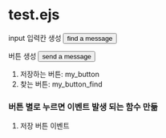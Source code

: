 # test.ejs
input 입력칸 생성
    <button id="my_button_find">find a message</button>

버튼 생성
    <button id="my_button_*">send a message</button>  

1. 저장하는 버튼: my_button
2. 찾는 버튼: my_button_find

### 버튼 별로 누르면 이벤트 발생 되는 함수 만듦
1. 저장 버튼 이벤트 <script> 함수
$("#my_button").click(function (){}
버튼을 클릭하면 click 되었다 라는 문구의 알람창이 뜨게 함
  
let value = $("#my_input").val();
입력창에 클라이언트가 기입한 데이터를 value가 받음

### $.ajax: jquery문  
url: '/message' : 데이터 뜨는 url
message: value : 입력값의 value가 message라는 content로 넘어감



### REST(Representational State Transfer) 개념:
자원을 이름으로 구분해, 자원의 정보를 주고 받는 것을 의미 뭔 솔;

예) 자원: 소프트웨어가 관리하는 모든 것 ex. 문서, 그림 등등

자원의 이름: db의 user

정보 전달: json, xml을 통해 데이터 주고 받는게 일반적

CRUD 개념에 적용
Creat: 생성(POST)
Read: 조회(GET)
Update: 수정(PUT)
Delete: 삭제(DELETE)
+
정보조회(HEAD)

###  send a message 눌렀을 때 발생되는 이벤트

method: 'POST' => jquery 함수 중 POST를 사용하겠다란 뜻

success: function(response) {
    alert(response);

=> 응답이 성공되면 호출된다

반대로 
error: function(response) {
    alert(response);

=> 응답이 실패일 경우 호출된다

+
complete: function(response) {
    alert(response);

=> error나 success 함수가 수행된 후 실행되는 함수

###  find a message 눌렀을 때 발생되는 이벤트
$("#my_button_find").click(function (){

$.ajax({
    method: 'GET', 
    => 데이터 조회할 수 있게 함
    url: '/message',
    => localhost:port번호/message에서 데이터 조회 가능               
    

1.을 누르면 서버가 db에 접근?해서 값 저장
client는 db에 접근하는게 아니라 서버에 값을 넘겨주기만 하면 된다

test.ejs 에서 클라이언트가 서버에게 요청하고 응답을 받는다

db에 접근해야하는 요청일 때는 서버가 db에 접근한다


1.을 누르면 input에 작성한 값이 db에 저장
2.를 누르면 db에 저장된 값이 alert로 출력

### 클라이언트가 서버에 요청해서 DB에 저장 

몽고디비 연결
mongoose 모듈 불러오기
몽구스 스키마 만들기
content라는 변수에 클라이언트가 기입한 데이터 저장
연결되면 서버 접속 + 서버성공이라고 띄우기
연결 실패시 서버 키지X